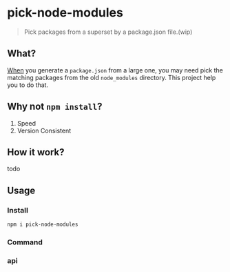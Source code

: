 # pick-node-modules

> Pick packages from a superset by a package.json file.(wip)

## What?

[When](https://github.com/lostpebble/generate-package-json-webpack-plugin#why-generate-a-new-packagejson) you generate a `package.json` from a large one,
you may need pick the matching packages from the old `node_modules` directory.
This project help you to do that.

## Why not `npm install`?

1. Speed
2. Version Consistent

## How it work?

todo

## Usage

### Install
```sh
npm i pick-node-modules
```
### Command

### api
